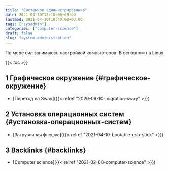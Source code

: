 ```yaml
---
title: "Системное администрирование"
date: 2021-04-10T18:18:00+03:00
lastmod: 2021-04-10T18:49:00+03:00
tags: ["sysadmin"]
categories: ["computer-science"]
draft: false
slug: "system-administration"
---
```


По мере сил занимаюсь настройкой компьютеров. В основном на Linux.

<!--more-->

{{< toc >}}


## <span class="section-num">1</span> Графическое окружение {#графическое-окружение}

-   [Переход на Sway]({{< relref "2020-09-10-migration-sway" >}})


## <span class="section-num">2</span> Установка операционных систем {#установка-операционных-систем}

-   [Загрузочная флешка]({{< relref "2021-04-10-bootable-usb-stick" >}})


## <span class="section-num">3</span> Backlinks {#backlinks}

-   [Computer science]({{< relref "2021-02-08-computer-science" >}})

